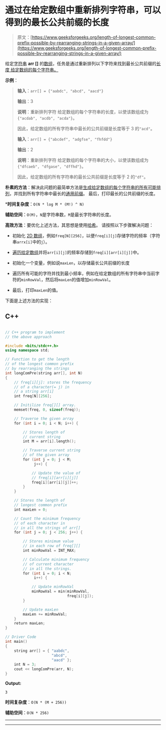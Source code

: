 # 通过在给定数组中重新排列字符串，可以得到的最长公共前缀的长度

> 原文：[https://www.geeksforgeeks.org/length-of-longest-common-prefix-possible-by-rearranging-strings-in-a-given-array/](https://www.geeksforgeeks.org/length-of-longest-common-prefix-possible-by-rearranging-strings-in-a-given-array/)

给定[字符串](https://www.geeksforgeeks.org/string-data-structure/) **arr []** 的[数组](https://www.geeksforgeeks.org/array-data-structure/)，任务是通过重新排列以下字符来找到最长公共前缀的[长度 给定数组的每个字符串。](https://www.geeksforgeeks.org/longest-common-prefix-using-sorting/)

**示例**：

> **输入**：`arr[] = {"aabdc", "abcd", "aacd"}`
>
> **输出**：3
>
> **说明**：重新排列字符 给定数组的每个字符串的长度，以使该数组成为`{"acdab", "acdb", "acda"}`。
>
> 因此，给定数组的所有字符串中最长的公共前缀是长度等于 3 的`"acd"`。
> 
> **输入**：`arr[] = {"abcdef", "adgfse", "fhfdd"}`
>
> **输出**：2
>
> **说明**：重新排列字符 给定数组的每个字符串的大小，以使该数组成为`{"dfcaeb", "dfgase", "dffhd"}`。
>
> 因此，给定数组的所有字符串的最长公共前缀是长度等于 2 的`"df"`。

**朴素的方法**：解决此问题的最简单方法是[生成给定数组的每个字符串的所有可能排列](https://www.geeksforgeeks.org/write-a-c-program-to-print-all-permutations-of-a-given-string/)，并找到所有字符串中最长的[通用前缀](https://www.geeksforgeeks.org/longest-common-prefix-using-binary-search/)。 最后，打印最长的公共前缀的长度。

***时间复杂度**：`O(N * log M * (M!) ^ N)`

**辅助空间**：`O(M)`，`N`是字符串数，`M`是最长字符串的长度。

**高效方法**：要优化上述方法，其思想是使用[哈希](https://www.geeksforgeeks.org/hashing-data-structure/)。 请按照以下步骤解决问题：

*   初始化 [2D 数组](https://www.geeksforgeeks.org/multidimensional-arrays-in-java/)，例如`freq[N][256]`，以便`freq[i][j]`存储字符的频率（字符串`arrx[i]`中的`j`）。

*   [遍历给定数组](https://www.geeksforgeeks.org/c-program-to-traverse-an-array/)并将`arr[i][j]`的频率存储到`freq[i][arr[i][j]]`中。

*   初始化一个变量，例如说`maxLen`，以存储最长公共前缀的长度

*   遍历所有可能的字符并找到最小频率，例如在给定数组的所有字符串中当前字符的`minRowVal`，然后将`maxLen`的值增加`minRowVal`。

*   最后，打印`maxLen`的值。

下面是上述方法的实现：

## C++

```cpp

// C++ program to implement 
// the above approach 

#include <bits/stdc++.h> 
using namespace std; 

// Function to get the length 
// of the longest common prefix 
// by rearranging the strings 
int longComPre(string arr[], int N) 
{ 
    // freq[i][j]: stores the frequency 
    // of a character(= j) in 
    // a string arr[i] 
    int freq[N][256]; 

    // Initilize freq[][] array. 
    memset(freq, 0, sizeof(freq)); 

    // Traverse the given array 
    for (int i = 0; i < N; i++) { 

        // Stores length of 
        // current string 
        int M = arr[i].length(); 

        // Traverse current string 
        // of the given array 
        for (int j = 0; j < M; 
             j++) { 

            // Update the value of 
            // freq[i][arr[i][j]] 
            freq[i][arr[i][j]]++; 
        } 
    } 

    // Stores the length of 
    // longest common prefix 
    int maxLen = 0; 

    // Count the minimum frequency 
    // of each character in 
    // in all the strings of arr[] 
    for (int j = 0; j < 256; j++) { 

        // Stores minimum value 
        // in each row of freq[][] 
        int minRowVal = INT_MAX; 

        // Calculate minimum frequency 
        // of current character 
        // in all the strings. 
        for (int i = 0; i < N; 
             i++) { 

            // Update minRowVal 
            minRowVal = min(minRowVal, 
                            freq[i][j]); 
        } 

        // Update maxLen 
        maxLen += minRowVal; 
    } 
    return maxLen; 
} 

// Driver Code 
int main() 
{ 
    string arr[] = { "aabdc", 
                     "abcd", 
                     "aacd" }; 
    int N = 3; 
    cout << longComPre(arr, N); 
} 

```

**Output:**

```
3

```

**时间复杂度**：`O(N * (M + 256))`

**辅助空间**：`O(N * 256)`



* * *

* * *



